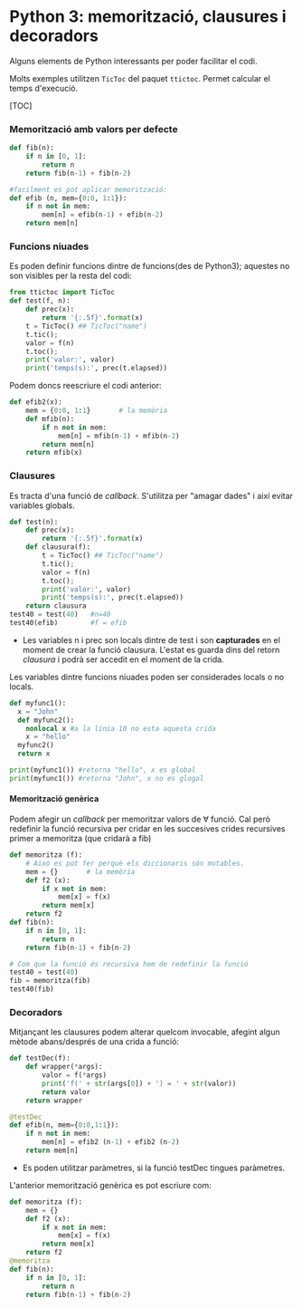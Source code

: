 # Python 3: memorització, clausures i decoradors

Alguns elements de Python interessants per poder facilitar el codi.

Molts exemples utilitzen `TicToc` del paquet `ttictoc`. Permet calcular el temps d'execució.

[TOC]

### Memorització amb valors per defecte

````python
def fib(n):
    if n in [0, 1]:
        return n
    return fib(n-1) + fib(n-2)

#facilment es pot aplicar memorització:
def efib (n, mem={0:0, 1:1}):
    if n not in mem:
        mem[n] = efib(n-1) + efib(n-2)
    return mem[n]
````

### Funcions niuades

Es poden definir funcions dintre de funcions(des de Python3); aquestes no son visibles per la resta del codi:

````python
from ttictoc import TicToc
def test(f, n):
    def prec(x):
        return '{:.5f}'.format(x)
    t = TicToc() ## TicToc("name")
    t.tic();
    valor = f(n)
    t.toc();
    print('valor:', valor)
    print('temps(s):', prec(t.elapsed))
````

Podem doncs reescriure el codi anterior:

````python
def efib2(x):
    mem = {0:0, 1:1}       # la memòria
    def mfib(n):
        if n not in mem: 
            mem[n] = mfib(n-1) + mfib(n-2)
        return mem[n]
    return mfib(x)
````

### Clausures

Es tracta d'una funció de *callback*. S'utilitza per "amagar dades" i així evitar variables globals.

````python
def test(n):
    def prec(x):
        return '{:.5f}'.format(x)
    def clausura(f):
        t = TicToc() ## TicToc("name")
        t.tic();
        valor = f(n)
        t.toc();
        print('valor:', valor)
        print('temps(s):', prec(t.elapsed))
    return clausura
test40 = test(40) 	#n=40
test40(efib) 		#f = efib
````

* Les variables n i prec son locals dintre de test i son **capturades** en el moment de crear la funció clausura. L'estat es guarda dins del retorn *clausura* i podrà ser accedit en el moment de la crida.

Les variables dintre funcions niuades poden ser considerades locals o no locals.

````python
def myfunc1():
  x = "John"
  def myfunc2():
    nonlocal x #a la linia 10 no esta aquesta crida
    x = "hello"
  myfunc2() 
  return x

print(myfunc1()) #retorna "hello", x es global
print(myfunc1()) #retorna "John", x no es glogal
````

#### Memorització genèrica

Podem afegir un *callback* per memoritzar valors de $\forall$ funció. Cal però redefinir la funció recursiva per cridar  en les succesives crides recursives primer a memoritza (que cridarà a fib)

````python
def memoritza (f):
    # Això es pot fer perquè els diccionaris són mutables.
    mem = {}       # la memòria
    def f2 (x):
        if x not in mem:
            mem[x] = f(x)
        return mem[x]
    return f2
def fib(n):
    if n in [0, 1]:
        return n
    return fib(n-1) + fib(n-2)

# Com que la funció és recursiva hem de redefinir la funció
test40 = test(40)
fib = memoritza(fib)
test40(fib)
````

### Decoradors

Mitjançant les clausures podem alterar quelcom invocable, afegint algun mètode abans/després de una crida a funció:

````python
def testDec(f):
    def wrapper(*args):
        valor = f(*args)
        print('f(' + str(args[0]) + ') = ' + str(valor))
        return valor
    return wrapper

@testDec
def efib(n, mem={0:0,1:1}):    
    if n not in mem:
        mem[n] = efib2 (n-1) + efib2 (n-2)
    return mem[n]
````

* Es poden utilitzar paràmetres, si la funció testDec tingues paràmetres.

L'anterior memorització genèrica es pot escriure com:

````python
def memoritza (f):
    mem = {}
    def f2 (x):
        if x not in mem:
            mem[x] = f(x)
        return mem[x]
    return f2
@memoritza
def fib(n):
    if n in [0, 1]:
        return n
    return fib(n-1) + fib(n-2)
````

